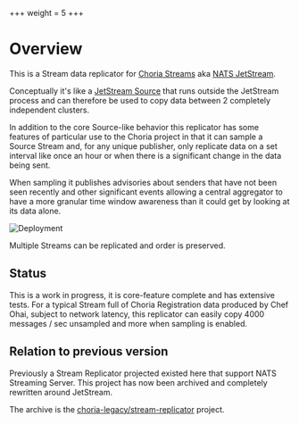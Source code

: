 +++
weight = 5
+++

# Overview

This is a Stream data replicator for [Choria Streams](https://choria.io/docs/streams/) aka [NATS JetStream](https://docs.nats.io/jetstream/).

Conceptually it's like a [JetStream Source](https://docs.nats.io/running-a-nats-service/nats_admin/jetstream_admin/replication)
that runs outside the JetStream process and can therefore be used to copy data between 2 completely independent clusters.

In addition to the core Source-like behavior this replicator has some features of particular use to the Choria project in
that it can sample a Source Stream and, for any unique publisher, only replicate data on a set interval like once an hour
or when there is a significant change in the data being sent.

When sampling it publishes advisories about senders that have not been seen recently and other significant events
allowing a central aggregator to have a more granular time window awareness than it could get by looking at its data alone.

![Deployment](/deployment.png)

Multiple Streams can be replicated and order is preserved.

## Status

This is a work in progress, it is core-feature complete and has extensive tests. For a typical Stream full of Choria 
Registration data produced by Chef Ohai, subject to network latency, this replicator can easily copy 4000 messages / sec 
unsampled and more when sampling is enabled.

## Relation to previous version

Previously a Stream Replicator projected existed here that support NATS Streaming Server.  This project has now been archived
and completely rewritten around JetStream.

The archive is the [choria-legacy/stream-replicator](https://github.com/choria-legacy/stream-replicator) project.
